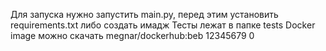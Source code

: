 Для запуска нужно запустить main.py, перед этим установить requirements.txt
либо создать имадж
Тесты лежат в папке tests
Docker image можно скачать megnar/dockerhub:beb
12345679
0

